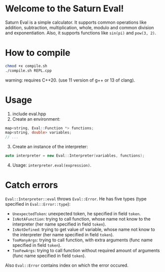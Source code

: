 # Welcome to the Saturn Eval!
Saturn Eval is a simple calculator.
It supports common operations like addition, subtraction, multiplication, whole, modulo and common division and exponentiation.
Also, it supports functions like `sin(pi)` and `pow(3, 2)`.

# How to compile
```sh
chmod +x compile.sh
./compile.sh REPL.cpp
```

warning: requires C++20. (use 11 version of g++ or 13 of clang).

# Usage
1. include eval.hpp
2. Create an environment:
```cpp
map<string, Eval::Function *> functions;
map<string, double> variables;
// ...

```
3. Create an instance of the interpreter:
```cpp
auto interpreter = new Eval::Interpreter(variables, functions);
```
4. Usage: `interpreter.eval(expression)`.

# Catch errors

`Eval::Interpreter::eval` throws `Eval::Error`.
He has five types (type specified in `Eval::Error::type`):

- `UnexpectedToken`: unexpected token, he specified in field `token`.
- `IsNotAFunction`: trying to call function, whose name not know to the interpreter (her name specified in field `token`).
- `IsNotDefined`: trying to get value of variable, whose name not know to the interpreter (her name specified in field `token`).
- `TooManyArgs`: trying to call function, with extra arguments (func name specified in field `token`).
- `TooFewArgs`: trying to call function without required amount of arguments (func name specified in field `token`).

Also `Eval::Error` contains index on which the error occured.
